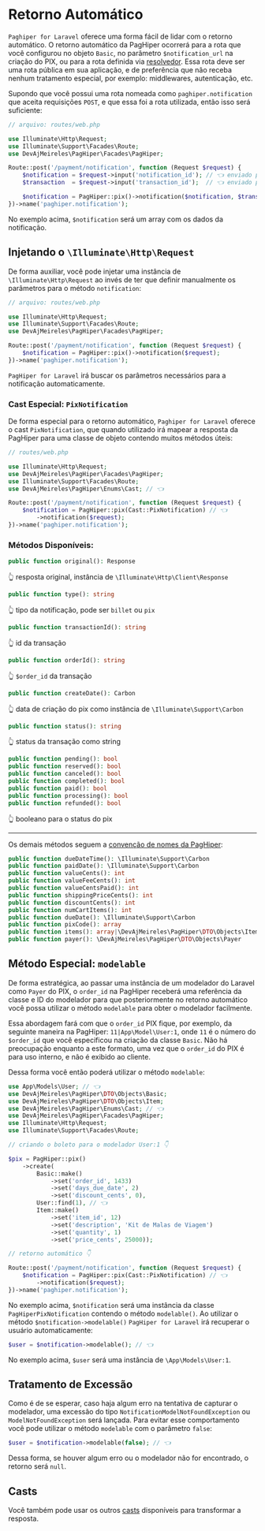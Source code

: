 # Retorno Automático

`Paghiper for Laravel` oferece uma forma fácil de lidar com o retorno automático. O retorno automático da PagHiper 
ocorrerá para a rota que você configurou no objeto `Basic`, no parâmetro `$notification_url` na criação do PIX, 
ou para a rota definida via [resolvedor](../../iniciando/detalhes-tecnicos.md). Essa rota deve ser uma rota pública em sua 
aplicação, e de preferência que não receba nenhum tratamento especial, por exemplo: middlewares, autenticação, etc.

Supondo que você possui uma rota nomeada como `paghiper.notification` que aceita requisições `POST`, e que essa foi 
a rota utilizada, então isso será suficiente:

```php
// arquivo: routes/web.php

use Illuminate\Http\Request;
use Illuminate\Support\Facades\Route;
use DevAjMeireles\PagHiper\Facades\PagHiper;

Route::post('/payment/notification', function (Request $request) {
    $notification = $request->input('notification_id'); // 👈 enviado pelo PagHiper
    $transaction  = $request->input('transaction_id');  // 👈 enviado pelo PagHiper

    $notification = PagHiper::pix()->notification($notification, $transaction);
})->name('paghiper.notification');
```

No exemplo acima, `$notification` será um array com os dados da notificação.

## Injetando o `\Illuminate\Http\Request`

De forma auxiliar, você pode injetar uma instância de `\Illuminate\Http\Request` ao invés de ter que definir 
manualmente os parâmetros para o método `notification`:

```php
// arquivo: routes/web.php

use Illuminate\Http\Request;
use Illuminate\Support\Facades\Route;
use DevAjMeireles\PagHiper\Facades\PagHiper;

Route::post('/payment/notification', function (Request $request) {
    $notification = PagHiper::pix()->notification($request);
})->name('paghiper.notification');
```

`PagHiper for Laravel` irá buscar os parâmetros necessários para a notificação automaticamente.

### Cast Especial: `PixNotification`

De forma especial para o retorno automático, `Paghiper for Laravel` oferece o cast `PixNotification`, que quando
utilizado irá mapear a resposta da PagHiper para uma classe de objeto contendo muitos métodos úteis:

```php
// routes/web.php

use Illuminate\Http\Request;
use DevAjMeireles\PagHiper\Facades\PagHiper;
use Illuminate\Support\Facades\Route;
use DevAjMeireles\PagHiper\Enums\Cast; // 👈

Route::post('/payment/notification', function (Request $request) {
    $notification = PagHiper::pix(Cast::PixNotification) // 👈
        ->notification($request);
})->name('paghiper.notification');
```

### Métodos Disponíveis:

```php
public function original(): Response
```

👆 resposta original, instância de `\Illuminate\Http\Client\Response`

```php
public function type(): string
```

👆 tipo da notificação, pode ser `billet` ou `pix`

```php
public function transactionId(): string
```

👆 id da transação

```php
public function orderId(): string
```

👆 `$order_id` da transação

```php
public function createDate(): Carbon
```

👆 data de criação do pix como instância de `\Illuminate\Support\Carbon`

```php
public function status(): string
```

👆 status da transação como string

```php
public function pending(): bool
public function reserved(): bool
public function canceled(): bool
public function completed(): bool
public function paid(): bool
public function processing(): bool
public function refunded(): bool
```

👆 booleano para o status do pix

---

Os demais métodos seguem a <a href="https://dev.paghiper.com/reference/notificacoes-automatica-de-status-retorno-automatico-pix" target="_blank">convenção de nomes da PagHiper</a>:

```php
public function dueDateTime(): \Illuminate\Support\Carbon
public function paidDate(): \Illuminate\Support\Carbon
public function valueCents(): int
public function valueFeeCents(): int
public function valueCentsPaid(): int
public function shippingPriceCents(): int
public function discountCents(): int
public function numCartItems(): int
public function dueDate(): \Illuminate\Support\Carbon
public function pixCode(): array
public function items(): array|\DevAjMeireles\PagHiper\DTO\Objects\Item
public function payer(): \DevAjMeireles\PagHiper\DTO\Objects\Payer
```

## Método Especial: `modelable`

De forma estratégica, ao passar uma instância de um modelador do Laravel como `Payer` do PIX, o `order_id` na PagHiper receberá uma referência da classe e ID do modelador para que posteriormente no retorno automático você possa utilizar o método `modelable` para obter o modelador facilmente.

Essa abordagem fará com que o `order_id` PIX fique, por exemplo, da seguinte maneira na PagHiper: `11|App\Model\User:1`, onde `11` é o número do `$order_id` que você especificou na criação da classe `Basic`. Não há preocupação enquanto a este formato, uma vez que o `order_id` do PIX é para uso interno, e não é exibido ao cliente.

Dessa forma você então poderá utilizar o método `modelable`:

```php
use App\Models\User; // 👈
use DevAjMeireles\PagHiper\DTO\Objects\Basic;
use DevAjMeireles\PagHiper\DTO\Objects\Item;
use DevAjMeireles\PagHiper\Enums\Cast; // 👈
use DevAjMeireles\PagHiper\Facades\PagHiper;
use Illuminate\Http\Request;
use Illuminate\Support\Facades\Route;

// criando o boleto para o modelador User:1 👇

$pix = PagHiper::pix()
    ->create(
        Basic::make()
            ->set('order_id', 1433)  
            ->set('days_due_date', 2)  
            ->set('discount_cents', 0),
        User::find(1), // 👈
        Item::make()
            ->set('item_id', 12) 
            ->set('description', 'Kit de Malas de Viagem') 
            ->set('quantity', 1) 
            ->set('price_cents', 25000));

// retorno automático 👇

Route::post('/payment/notification', function (Request $request) {
    $notification = PagHiper::pix(Cast::PixNotification) // 👈
        ->notification($request);
})->name('paghiper.notification');
```

No exemplo acima, `$notification` será uma instância da classe `PagHiperPixNotification` contendo o método `modelable()`.
Ao utilizar o método `$notification->modelable()` `PagHiper for Laravel` irá recuperar o usuário automaticamente:

```php
$user = $notification->modelable(); // 👈
```

No exemplo acima, `$user` será uma instância de `\App\Models\User:1`.

## Tratamento de Excessão

Como é de se esperar, caso haja algum erro na tentativa de capturar o modelador, uma excessão do tipo 
`NotificationModelNotFoundException` ou `ModelNotFoundException` será lançada. Para evitar esse comportamento
você pode utilizar o método `modelable` com o parâmetro `false`:

```php
$user = $notification->modelable(false); // 👈
```

Dessa forma, se houver algum erro ou o modelador não for encontrado, o retorno será `null`.

## Casts

Você também pode usar os outros [casts](../utilidades/casts.md) disponíveis para transformar a resposta.
